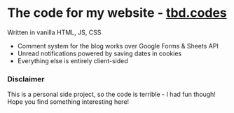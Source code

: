# The code for my website - [tbd.codes](https://tbd.codes)
Written in vanilla HTML, JS, CSS
- Comment system for the blog works over Google Forms & Sheets API
- Unread notifications powered by saving dates in cookies
- Everything else is entirely client-sided

### Disclaimer
This is a personal side project, so the code is terrible - I had fun though!
Hope you find something interesting here!